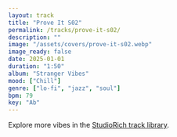 ```yaml
---
layout: track
title: "Prove It S02"
permalink: /tracks/prove-it-s02/
description: ""
image: "/assets/covers/prove-it-s02.webp"
image_ready: false
date: 2025-01-01
duration: "1:50"
album: "Stranger Vibes"
mood: ["Chill"]
genre: ["lo-fi", "jazz", "soul"]
bpm: 79
key: "Ab"
---
```


Explore more vibes in the [StudioRich track library](/tracks/).
